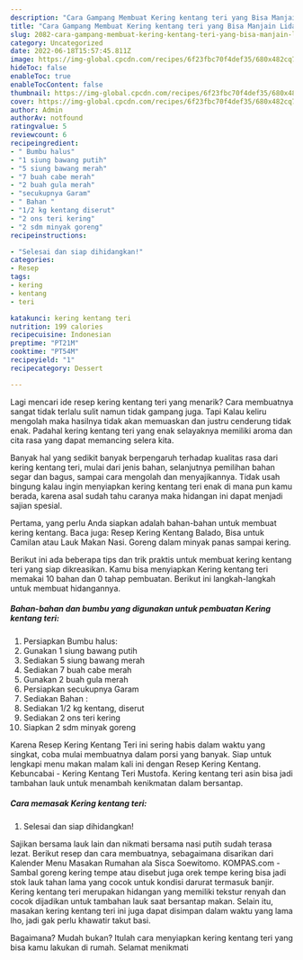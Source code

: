 ```yaml
---
description: "Cara Gampang Membuat Kering kentang teri yang Bisa Manjain Lidah, Buat Buka Puasa Lezat Sekali"
title: "Cara Gampang Membuat Kering kentang teri yang Bisa Manjain Lidah, Buat Buka Puasa Lezat Sekali"
slug: 2082-cara-gampang-membuat-kering-kentang-teri-yang-bisa-manjain-lidah-buat-buka-puasa-lezat-sekali
category: Uncategorized
date: 2022-06-18T15:57:45.811Z
image: https://img-global.cpcdn.com/recipes/6f23fbc70f4def35/680x482cq70/kering-kentang-teri-foto-resep-utama.jpg
hideToc: false
enableToc: true
enableTocContent: false
thumbnail: https://img-global.cpcdn.com/recipes/6f23fbc70f4def35/680x482cq70/kering-kentang-teri-foto-resep-utama.jpg
cover: https://img-global.cpcdn.com/recipes/6f23fbc70f4def35/680x482cq70/kering-kentang-teri-foto-resep-utama.jpg
author: Admin
authorAv: notfound
ratingvalue: 5
reviewcount: 6
recipeingredient:
- " Bumbu halus"
- "1 siung bawang putih"
- "5 siung bawang merah"
- "7 buah cabe merah"
- "2 buah gula merah"
- "secukupnya Garam"
- " Bahan "
- "1/2 kg kentang diserut"
- "2 ons teri kering"
- "2 sdm minyak goreng"
recipeinstructions:

- "Selesai dan siap dihidangkan!"
categories:
- Resep
tags:
- kering
- kentang
- teri

katakunci: kering kentang teri 
nutrition: 199 calories
recipecuisine: Indonesian
preptime: "PT21M"
cooktime: "PT54M"
recipeyield: "1"
recipecategory: Dessert

---
```



Lagi mencari ide resep kering kentang teri yang menarik? Cara membuatnya sangat tidak terlalu sulit namun tidak gampang juga. Tapi Kalau keliru mengolah maka hasilnya tidak akan memuaskan dan justru cenderung tidak enak. Padahal kering kentang teri yang enak selayaknya memiliki aroma dan cita rasa yang dapat memancing selera kita.


Banyak hal yang sedikit banyak berpengaruh terhadap kualitas rasa dari kering kentang teri, mulai dari jenis bahan, selanjutnya pemilihan bahan segar dan bagus, sampai cara mengolah dan menyajikannya. Tidak usah bingung kalau ingin menyiapkan kering kentang teri enak di mana pun kamu berada, karena asal sudah tahu caranya maka hidangan ini dapat menjadi sajian spesial.

Pertama, yang perlu Anda siapkan adalah bahan-bahan untuk membuat kering kentang. Baca juga: Resep Kering Kentang Balado, Bisa untuk Camilan atau Lauk Makan Nasi. Goreng dalam minyak panas sampai kering.


Berikut ini ada beberapa tips dan trik praktis untuk membuat kering kentang teri yang siap dikreasikan. Kamu bisa menyiapkan Kering kentang teri memakai 10 bahan dan 0 tahap pembuatan. Berikut ini langkah-langkah untuk membuat hidangannya.

<!--inarticleads1-->

##### Bahan-bahan dan bumbu yang digunakan untuk pembuatan Kering kentang teri:

1. Persiapkan  Bumbu halus:
1. Gunakan 1 siung bawang putih
1. Sediakan 5 siung bawang merah
1. Sediakan 7 buah cabe merah
1. Gunakan 2 buah gula merah
1. Persiapkan secukupnya Garam
1. Sediakan  Bahan :
1. Sediakan 1/2 kg kentang, diserut
1. Sediakan 2 ons teri kering
1. Siapkan 2 sdm minyak goreng


Karena Resep Kering Kentang Teri ini sering habis dalam waktu yang singkat, coba mulai membuatnya dalam porsi yang banyak. Siap untuk lengkapi menu makan malam kali ini dengan Resep Kering Kentang. Kebuncabai - Kering Kentang Teri Mustofa. Kering kentang teri asin bisa jadi tambahan lauk untuk menambah kenikmatan dalam bersantap. 

<!--inarticleads2-->

##### Cara memasak Kering kentang teri:


1. Selesai dan siap dihidangkan!

Sajikan bersama lauk lain dan nikmati bersama nasi putih sudah terasa lezat. Berikut resep dan cara membuatnya, sebagaimana disarikan dari Kalender Menu Masakan Rumahan ala Sisca Soewitomo. KOMPAS.com - Sambal goreng kering tempe atau disebut juga orek tempe kering bisa jadi stok lauk tahan lama yang cocok untuk kondisi darurat termasuk banjir. Kering kentang teri merupakan hidangan yang memiliki tekstur renyah dan cocok dijadikan untuk tambahan lauk saat bersantap makan. Selain itu, masakan kering kentang teri ini juga dapat disimpan dalam waktu yang lama lho, jadi gak perlu khawatir takut basi. 

Bagaimana? Mudah bukan? Itulah cara menyiapkan kering kentang teri yang bisa kamu lakukan di rumah. Selamat menikmati
